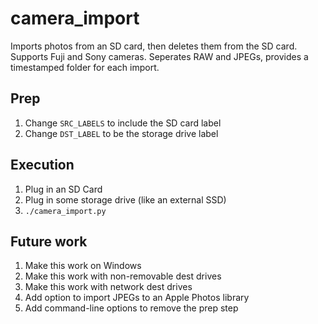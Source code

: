 # camera_import

Imports photos from an SD card, then deletes them from the SD card. Supports Fuji and Sony cameras. Seperates RAW and JPEGs, provides a timestamped folder for each import.

## Prep
1. Change `SRC_LABELS` to include the SD card label
2. Change `DST_LABEL` to be the storage drive label

## Execution

1. Plug in an SD Card
2. Plug in some storage drive (like an external SSD)
3. `./camera_import.py`

## Future work
1. Make this work on Windows
2. Make this work with non-removable dest drives
3. Make this work with network dest drives
4. Add option to import JPEGs to an Apple Photos library
5. Add command-line options to remove the prep step